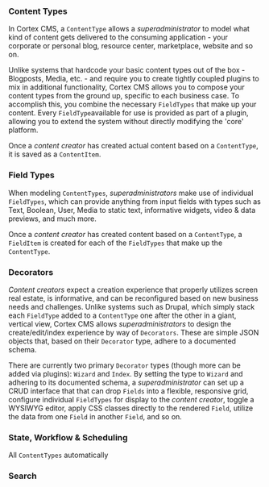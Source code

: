 ### Content Types

In Cortex CMS, a `ContentType` allows a _superadministrator_ to model what kind of content gets delivered to the consuming application - your corporate or personal blog, resource center, marketplace, website and so on.

Unlike systems that hardcode your basic content types out of the box - Blogposts, Media, etc. - and require you to create tightly coupled plugins to mix in additional functionality, Cortex CMS allows you to compose your content types from the ground up, specific to each business case. To accomplish this, you combine the necessary `FieldTypes` that make up your content. Every `FieldType`available for use is provided as part of a plugin, allowing you to extend the system without directly modifying the 'core' platform.

Once a _content creator_ has created actual content based on a `ContentType`, it is saved as a `ContentItem`.

### Field Types

When modeling `ContentTypes`, _superadministrators_ make use of individual `FieldTypes`, which can provide anything from input fields with types such as Text, Boolean, User, Media to static text, informative widgets, video & data previews, and much more.

Once a _content creator_ has created content based on a `ContentType`, a `FieldItem` is created for each of the `FieldTypes` that make up the `ContentType`.

### Decorators

_Content creators_ expect a creation experience that properly utilizes screen real estate, is informative, and can be reconfigured based on new business needs and challenges. Unlike systems such as Drupal, which simply stack each `FieldType` added to a `ContentType` one after the other in a giant, vertical view, Cortex CMS allows _superadministrators_ to design the create/edit/index experience by way of `Decorators`. These are simple JSON objects that, based on their `Decorator` type, adhere to a documented schema.

There are currently two primary `Decorator` types \(though more can be added via plugins\): `Wizard` and `Index`. By setting the type to `Wizard` and adhering to its documented schema, a _superadministrator_ can set up a CRUD interface that that can drop `Fields` into a flexible, responsive grid, configure individual `FieldTypes` for display to the _content creator_, toggle a WYSIWYG editor, apply CSS classes directly to the rendered `Field`, utilize the data from one `Field` in another `Field`, and so on.

### State, Workflow & Scheduling

All `ContentTypes` automatically

### Search



